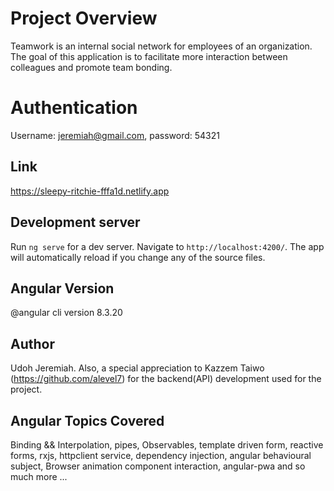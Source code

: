 # Project Overview

Teamwork is an internal social network for employees of an organization. The goal of this
application is to facilitate more interaction between colleagues and promote team bonding.

# Authentication 
Username: jeremiah@gmail.com, password: 54321

## Link
https://sleepy-ritchie-fffa1d.netlify.app

## Development server

Run `ng serve` for a dev server. Navigate to `http://localhost:4200/`. The app will automatically reload if you change any of the source files.

## Angular Version
@angular cli version 8.3.20

## Author
Udoh Jeremiah. Also, a special appreciation to Kazzem Taiwo (https://github.com/alevel7) for the backend(API) development used for the project.

## Angular Topics Covered
Binding && Interpolation, pipes, Observables, template driven form, reactive forms, rxjs, httpclient service, dependency injection, angular behavioural subject, Browser animation component interaction, angular-pwa and so much more ...

